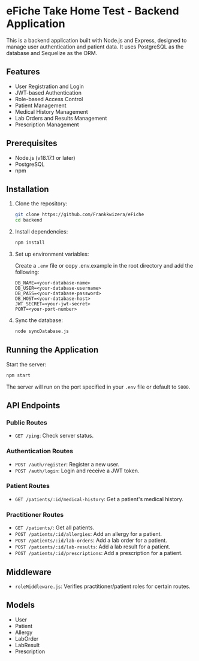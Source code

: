 # eFiche Take Home Test - Backend Application

This is a backend application built with Node.js and Express, designed to manage user authentication and patient data. It uses PostgreSQL as the database and Sequelize as the ORM.

## Features

- User Registration and Login
- JWT-based Authentication
- Role-based Access Control
- Patient Management
- Medical History Management
- Lab Orders and Results Management
- Prescription Management

## Prerequisites

- Node.js (v18.17.1 or later)
- PostgreSQL
- npm

## Installation

1. Clone the repository:

   ```bash
   git clone https://github.com/Frankkwizera/eFiche
   cd backend
   ```

2. Install dependencies:

   ```bash
   npm install
   ```

3. Set up environment variables:

   Create a `.env` file or copy .env.example in the root directory and add the following:

   ```plaintext
   DB_NAME=<your-database-name>
   DB_USER=<your-database-username>
   DB_PASS=<your-database-password>
   DB_HOST=<your-database-host>
   JWT_SECRET=<your-jwt-secret>
   PORT=<your-port-number>
   ```

4. Sync the database:

   ```bash
   node syncDatabase.js
   ```

## Running the Application

Start the server:
```bash
npm start
```

The server will run on the port specified in your `.env` file or default to `5000`.

## API Endpoints

### Public Routes

- `GET /ping`: Check server status.

### Authentication Routes

- `POST /auth/register`: Register a new user.
- `POST /auth/login`: Login and receive a JWT token.

### Patient Routes

- `GET /patients/:id/medical-history`: Get a patient's medical history.

### Practitioner Routes

- `GET /patients/`: Get all patients.
- `POST /patients/:id/allergies`: Add an allergy for a patient.
- `POST /patients/:id/lab-orders`: Add a lab order for a patient.
- `POST /patients/:id/lab-results`: Add a lab result for a patient.
- `POST /patients/:id/prescriptions`: Add a prescription for a patient.

## Middleware

- `roleMiddleware.js`: Verifies practitioner/patient roles for certain routes.

## Models

- User
- Patient
- Allergy
- LabOrder
- LabResult
- Prescription
